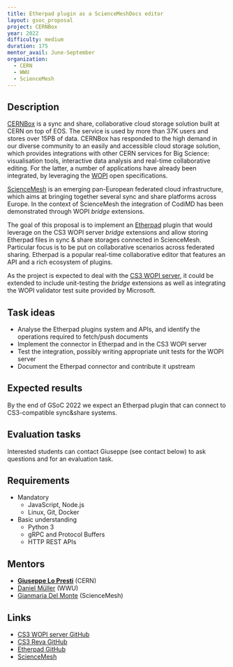 ```yaml
---
title: Etherpad plugin as a ScienceMeshDocs editor
layout: gsoc_proposal
project: CERNBox
year: 2022
difficulty: medium
duration: 175
mentor_avail: June-September
organization:
  - CERN
  - WWU
  - ScienceMesh
---
```


## Description

[CERNBox](https://cernbox.web.cern.ch) is a sync and share, collaborative cloud
storage solution built at CERN on top of EOS. The service is used by more than
37K users and stores over 15PB of data. CERNBox has responded to the high demand
in our diverse community to an easily and accessible cloud storage solution,
which provides integrations with other CERN services for Big Science:
visualisation tools, interactive data analysis and real-time collaborative
editing. For the latter, a number of applications have already been integrated,
by leveraging the
[WOPI](https://docs.microsoft.com/en-us/microsoft-365/cloud-storage-partner-program/rest)
open specifications.

[ScienceMesh](https://sciencemesh.io/) is an emerging pan-European federated
cloud infrastructure, which aims at bringing together several sync and share
platforms across Europe. In the context of ScienceMesh the integration of CodiMD
has been demonstrated through WOPI _bridge_ extensions.

The goal of this proposal is to implement an [Etherpad](https://etherpad.org)
plugin that would leverage on the CS3 WOPI server _bridge_ extensions and allow
storing Etherpad files in sync & share storages connected in ScienceMesh.
Particular focus is to be put on collaborative scenarios across federated
sharing. Etherpad is a popular real-time collaborative editor that features an
API and a rich ecosystem of plugins.

As the project is expected to deal with the
[CS3 WOPI server](https://github.com/cs3org/wopiserver), it could be extended to
include unit-testing the _bridge_ extensions as well as integrating the WOPI
validator test suite provided by Microsoft.

## Task ideas

- Analyse the Etherpad plugins system and APIs, and identify the operations
  required to fetch/push documents
- Implement the connector in Etherpad and in the CS3 WOPI server
- Test the integration, possibly writing appropriate unit tests for the WOPI
  server
- Document the Etherpad connector and contribute it upstream

## Expected results

By the end of GSoC 2022 we expect an Etherpad plugin that can connect to
CS3-compatible sync&share systems.

## Evaluation tasks

Interested students can contact Giuseppe (see contact below) to ask questions
and for an evaluation task.

## Requirements

- Mandatory
  - JavaScript, Node.js
  - Linux, Git, Docker
- Basic understanding
  - Python 3
  - gRPC and Protocol Buffers
  - HTTP REST APIs

## Mentors

- **[Giuseppe Lo Presti](mailto:giuseppe.lopresti@cern.ch)** (CERN)
- [Daniel Müller](mailto:daniel.mueller@uni-muenster.de) (WWU)
- [Gianmaria Del Monte](mailto:gianmaria.del.monte@cern.ch) (ScienceMesh)

## Links

- [CS3 WOPI server GitHub](https://github.com/cs3org/wopiserver)
- [CS3 Reva GitHub](https://github.com/cs3org/reva)
- [Etherpad GitHub](https://github.com/ether)
- [ScienceMesh](https://sciencemesh.io)
